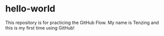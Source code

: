 # hello-world
This repository is for practicing the GitHub Flow.
My name is Tenzing and this is my first time using GitHub!
